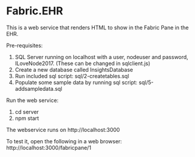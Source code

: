 # Fabric.EHR

This is a web service that renders HTML to show in the Fabric Pane in the EHR.

Pre-requisites:
1. SQL Server running on localhost with a user, nodeuser and password, ILoveNode2017.  (These can be changed in sqlclient.js) 
2. Create a new database called InsightsDatabase
3. Run included sql script: sql/2-createtables.sql
4. Populate some sample data by running sql script: sql/5-addsampledata.sql

Run the web service:
1. cd server
2. npm start

The webservice runs on http://localhost:3000

To test it, open the following in a web browser: http://localhost:3000/fabricpane/1
